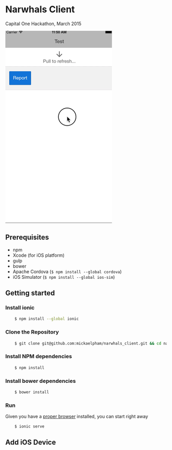 # Narwhals Client

Capital One Hackathon, March 2015

![Preview](docs/narwhal.gif)
## Prerequisites

* npm
* Xcode (for iOS platform)
* gulp
* bower
* Apache Cordova (``$ npm install --global cordova``)
* iOS Simulator (``$ npm install --global ios-sim``)



## Getting started

### Install ionic

````bash
    $ npm install --global ionic
````


### Clone the Repository

````bash
    $ git clone git@github.com:mickaelpham/narwhals_client.git && cd narwhals_client
````

### Install NPM dependencies

````bash
    $ npm install 
````


### Install bower dependencies

````bash
    $ bower install
````


### Run
Given you have a [proper browser](https://www.google.com/chrome/) installed, you can start right away

````bash
    $ ionic serve
````

## Add iOS Device

    